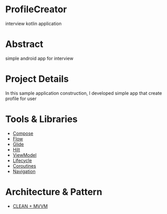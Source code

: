 # ProfileCreator

interview kotlin application 

# Abstract
simple android app for interview


# Project Details
In this sample application construction, I developed simple app that create profile for user

# Tools & Libraries

- [Compose](https://developer.android.com/jetpack/compose)
- [Flow](https://developer.android.com/kotlin/flow)
- [Glide](https://github.com/skydoves/landscapist)
- [Hilt](https://developer.android.com/training/dependency-injection/hilt-android)
- [ViewModel](https://developer.android.com/topic/libraries/architecture/viewmodel)
- [Lifecycle](https://developer.android.com/jetpack/androidx/releases/lifecycle)
- [Coroutines](https://kotlinlang.org/docs/reference/coroutines-overview.html)
- [Navigation](https://developer.android.com/jetpack/compose/navigation)


# Architecture & Pattern

- [CLEAN + MVVM](https://developer.android.com/jetpack/guide)
